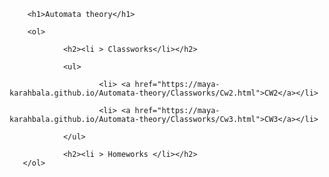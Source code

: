 <!DOCTYPE html>
<html>


<body>

        <h1>Automata theory</h1>

        <ol>

                <h2><li > Classworks</li></h2>

                <ul>

                        <li> <a href="https://maya-karahbala.github.io/Automata-theory/Classworks/Cw2.html">CW2</a></li>

                        <li> <a href="https://maya-karahbala.github.io/Automata-theory/Classworks/Cw3.html">CW3</a></li>

                </ul>

                <h2><li > Homeworks </li></h2>
       </ol>

</body>

</html>


